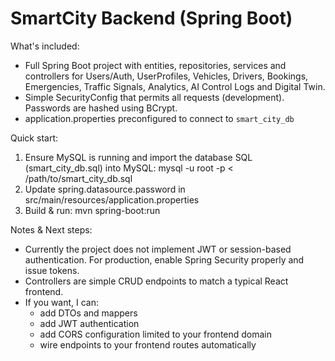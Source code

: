 SmartCity Backend (Spring Boot)
===============================

What's included:
- Full Spring Boot project with entities, repositories, services and controllers
  for Users/Auth, UserProfiles, Vehicles, Drivers, Bookings, Emergencies,
  Traffic Signals, Analytics, AI Control Logs and Digital Twin.
- Simple SecurityConfig that permits all requests (development). Passwords are hashed using BCrypt.
- application.properties preconfigured to connect to `smart_city_db`

Quick start:
1. Ensure MySQL is running and import the database SQL (smart_city_db.sql) into MySQL:
   mysql -u root -p < /path/to/smart_city_db.sql
2. Update spring.datasource.password in src/main/resources/application.properties
3. Build & run:
   mvn spring-boot:run

Notes & Next steps:
- Currently the project does not implement JWT or session-based authentication. For production,
  enable Spring Security properly and issue tokens.
- Controllers are simple CRUD endpoints to match a typical React frontend.
- If you want, I can:
  * add DTOs and mappers
  * add JWT authentication
  * add CORS configuration limited to your frontend domain
  * wire endpoints to your frontend routes automatically
